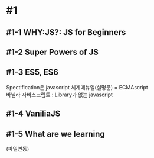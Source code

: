 # \#1

## \#1-1 WHY:JS?: JS for Beginners

## \#1-2 Super Powers of JS

## \#1-3 ES5, ES6

Spectification은 javascript 체계메뉴얼\(설명문\) = ECMAscript  
바닐라 자바스크립트 : Library가 없는 javascript

## \#1-4 VaniliaJS

## \#1-5 What are we learning

\(파일연동\)

